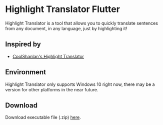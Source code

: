 # Highlight Translator Flutter

Highlight Translator is a tool that allows you to quickly translate sentences from any document, in any language, just by highlighting it!

## Inspired by

- [CoolShanlan's Highlight Translator](https://github.com/Coolshanlan/HighlightTranslator)

## Environment

Highlight Translator only supports Windows 10 right now, there may be a version for other platforms in the near future.

## Download

Download executable file (.zip) [here](https://github.com/wst24365888/highlight_translator_flutter/blob/main/release/release.zip).
